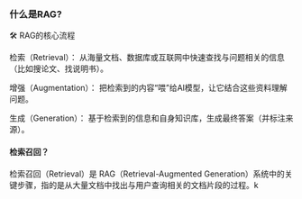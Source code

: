 

### 什么是RAG?

🛠️ RAG的核心流程

检索（Retrieval）：
从海量文档、数据库或互联网中快速查找与问题相关的信息（比如搜论文、找说明书）。

增强（Augmentation）：
把检索到的内容“喂”给AI模型，让它结合这些资料理解问题。

生成（Generation）：
基于检索到的信息和自身知识库，生成最终答案（并标注来源）。


#### 检索召回？
检索召回（Retrieval）是 RAG（Retrieval-Augmented Generation）系统中的关键步骤，指的是从大量文档中找出与用户查询相关的文档片段的过程。k